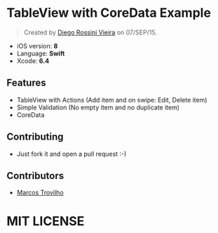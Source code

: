 
# TableView with CoreData Example 
> Created by [Diego Rossini Vieira](http://www.diegorv.com) on 07/SEP/15.

- iOS version: **8**
- Language: **Swift**
- Xcode: **6.4**

## Features
- TableView with Actions (Add item and on swipe: Edit, Delete item)
- Simple Validation (No empty item and no duplicate item)
- CoreData

## Contributing
- Just fork it and open a pull request :-)

## Contributors
- [Marcos Trovilho](http://www.github.com/mtrovilho)

# MIT LICENSE